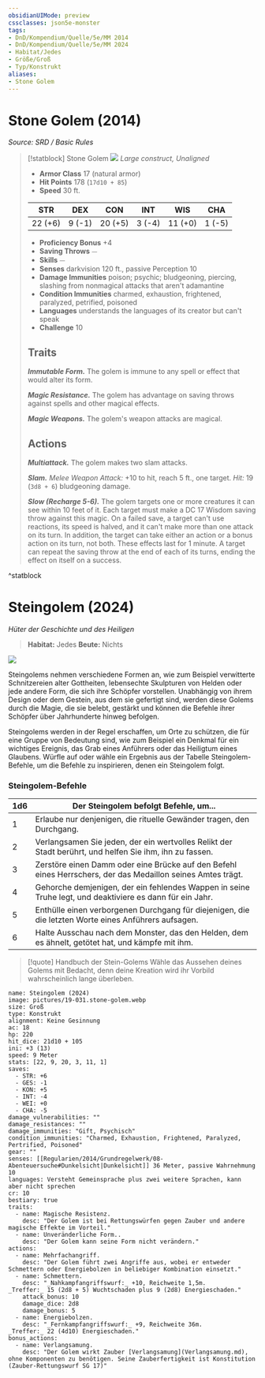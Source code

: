 ```yaml
---
obsidianUIMode: preview
cssclasses: json5e-monster
tags:
- DnD/Kompendium/Quelle/5e/MM 2014
- DnD/Kompendium/Quelle/5e/MM 2024
- Habitat/Jedes
- Größe/Groß
- Typ/Konstrukt
aliases:
- Stone Golem
---
```

# Stone Golem (2014)
*Source: SRD / Basic Rules*  

> [!statblock] Stone Golem
> ![](compendium/bestiary/construct/token/stone-golem.png#token)
> *Large construct, Unaligned*
> 
> - **Armor Class** 17  (natural armor)
> - **Hit Points** 178 (`17d10 + 85`)
> - **Speed** 30 ft.
> 
> |STR|DEX|CON|INT|WIS|CHA|
> |:---:|:---:|:---:|:---:|:---:|:---:|
> |22 (+6)| 9 (-1)|20 (+5)| 3 (-4)|11 (+0)| 1 (-5)|
> 
> - **Proficiency Bonus** +4
> - **Saving Throws** ⏤
> - **Skills** ⏤
> - **Senses** darkvision 120 ft., passive Perception 10
> - **Damage Immunities** poison; psychic; bludgeoning, piercing, slashing from nonmagical attacks that aren't adamantine
> - **Condition Immunities** charmed, exhaustion, frightened, paralyzed, petrified, poisoned
> - **Languages** understands the languages of its creator but can't speak
> - **Challenge** 10
> 
> ## Traits
> 
> ***Immutable Form.*** The golem is immune to any spell or effect that would alter its form.
> 
> ***Magic Resistance.*** The golem has advantage on saving throws against spells and other magical effects.
> 
> ***Magic Weapons.*** The golem's weapon attacks are magical.
> 
> ## Actions
> 
> ***Multiattack.*** The golem makes two slam attacks.
> 
> ***Slam.*** *Melee Weapon Attack:* +10 to hit, reach 5 ft., one target. *Hit:* 19 (`3d8 + 6`) bludgeoning damage.
> 
> ***Slow (Recharge 5-6).*** The golem targets one or more creatures it can see within 10 feet of it. Each target must make a DC 17 Wisdom saving throw against this magic. On a failed save, a target can't use reactions, its speed is halved, and it can't make more than one attack on its turn. In addition, the target can take either an action or a bonus action on its turn, not both. These effects last for 1 minute. A target can repeat the saving throw at the end of each of its turns, ending the effect on itself on a success.

^statblock

# Steingolem (2024)
_Hüter der Geschichte und des Heiligen_

>**Habitat:** Jedes
>**Beute:** Nichts

![](19-031.stone-golem.webp)

Steingolems nehmen verschiedene Formen an, wie zum Beispiel verwitterte Schnitzereien alter Gottheiten, lebensechte Skulpturen von Helden oder jede andere Form, die sich ihre Schöpfer vorstellen. Unabhängig von ihrem Design oder dem Gestein, aus dem sie gefertigt sind, werden diese Golems durch die Magie, die sie belebt, gestärkt und können die Befehle ihrer Schöpfer über Jahrhunderte hinweg befolgen.

Steingolems werden in der Regel erschaffen, um Orte zu schützen, die für eine Gruppe von Bedeutung sind, wie zum Beispiel ein Denkmal für ein wichtiges Ereignis, das Grab eines Anführers oder das Heiligtum eines Glaubens. Würfle auf oder wähle ein Ergebnis aus der Tabelle Steingolem-Befehle, um die Befehle zu inspirieren, denen ein Steingolem folgt.

### Steingolem-Befehle
| 1d6 | Der Steingolem befolgt Befehle, um...                                                                       |
| --- | ----------------------------------------------------------------------------------------------------------- |
| 1   | Erlaube nur denjenigen, die rituelle Gewänder tragen, den Durchgang.                                        |
| 2   | Verlangsamen Sie jeden, der ein wertvolles Relikt der Stadt berührt, und helfen Sie ihm, ihn zu fassen.     |
| 3   | Zerstöre einen Damm oder eine Brücke auf den Befehl eines Herrschers, der das Medaillon seines Amtes trägt. |
| 4   | Gehorche demjenigen, der ein fehlendes Wappen in seine Truhe legt, und deaktiviere es dann für ein Jahr.    |
| 5   | Enthülle einen verborgenen Durchgang für diejenigen, die die letzten Worte eines Anführers aufsagen.        |
| 6   | Halte Ausschau nach dem Monster, das den Helden, dem es ähnelt, getötet hat, und kämpfe mit ihm.            |

>[!quote] Handbuch der Stein-Golems
>Wähle das Aussehen deines Golems mit Bedacht, denn deine Kreation wird ihr Vorbild wahrscheinlich lange überleben.

```statblock
name: Steingolem (2024)
image: pictures/19-031.stone-golem.webp
size: Groß
type: Konstrukt
alignment: Keine Gesinnung
ac: 18
hp: 220
hit_dice: 21d10 + 105
ini: +3 (13)
speed: 9 Meter
stats: [22, 9, 20, 3, 11, 1]
saves:
  - STR: +6
  - GES: -1
  - KON: +5
  - INT: -4
  - WEI: +0
  - CHA: -5
damage_vulnerabilities: ""
damage_resistances: ""
damage_immunities: "Gift, Psychisch"
condition_immunities: "Charmed, Exhaustion, Frightened, Paralyzed, Pertrified, Poisoned"
gear: ""
senses: [[Regularien/2014/Grundregelwerk/08-Abenteuersuche#Dunkelsicht|Dunkelsicht]] 36 Meter, passive Wahrnehmung 10
languages: Versteht Gemeinsprache plus zwei weitere Sprachen, kann aber nicht sprechen
cr: 10
bestiary: true
traits:
  - name: Magische Resistenz.
    desc: "Der Golem ist bei Rettungswürfen gegen Zauber und andere magische Effekte im Vorteil."
  - name: Unveränderliche Form..
    desc: "Der Golem kann seine Form nicht verändern."
actions:
  - name: Mehrfachangriff.
    desc: "Der Golem führt zwei Angriffe aus, wobei er entweder Schmettern oder Energiebolzen in beliebiger Kombination einsetzt."
  - name: Schmettern.
    desc: "_Nahkampfangriffswurf:_ +10, Reichweite 1,5m. _Treffer:_ 15 (2d8 + 5) Wuchtschaden plus 9 (2d8) Energieschaden."
    attack_bonus: 10
    damage_dice: 2d8
    damage_bonus: 5
  - name: Energiebolzen.
    desc: "_Fernkampfangriffswurf:_ +9, Reichweite 36m. _Treffer:_ 22 (4d10) Energieschaden."
bonus_actions:
  - name: Verlangsamung.
    desc: "Der Golem wirkt Zauber [Verlangsamung](Verlangsamung.md), ohne Komponenten zu benötigen. Seine Zauberfertigkeit ist Konstitution (Zauber-Rettungswurf SG 17)"
```